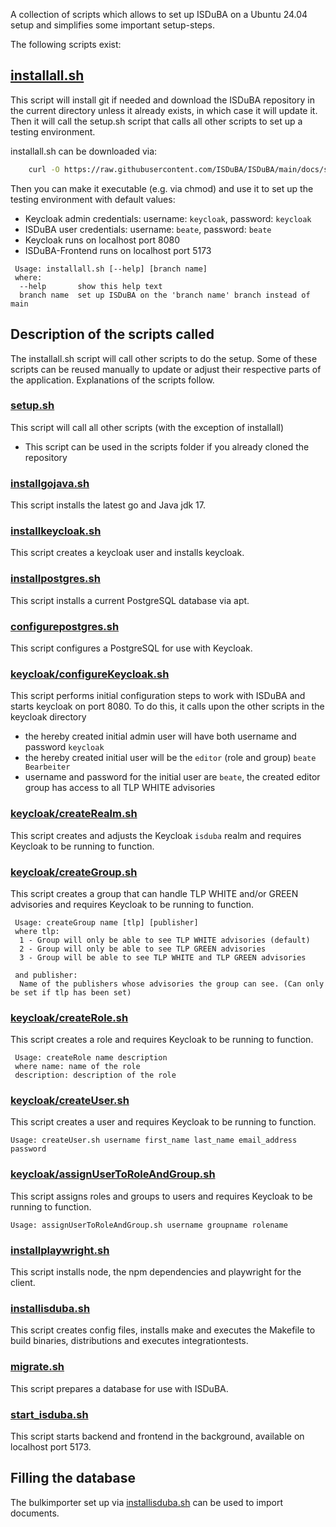 <!--
 This file is Free Software under the Apache-2.0 License
 without warranty, see README.md and LICENSES/Apache-2.0.txt for details.

 SPDX-License-Identifier: Apache-2.0

 SPDX-FileCopyrightText: 2024 German Federal Office for Information Security (BSI) <https://www.bsi.bund.de>
 Software-Engineering: 2024 Intevation GmbH <https://intevation.de>
-->

A collection of scripts which allows to set up ISDuBA on a Ubuntu 24.04 setup and simplifies
some important setup-steps.

The following scripts exist:

## [installall.sh](https://github.com/ISDuBA/ISDuBA/blob/main/docs/scripts/installall.sh)
This script will install git if needed and download the ISDuBA repository in the current directory unless it already exists, in which case it will update it.
Then it will call the setup.sh script that calls all other scripts to set up a testing environment.

installall.sh can be downloaded via:
``` bash
    curl -O https://raw.githubusercontent.com/ISDuBA/ISDuBA/main/docs/scripts/installall.sh
```
Then you can make it executable (e.g. via chmod) and use it to set up the testing environment with default values:
 * Keycloak admin credentials: username: ```keycloak```, password: ```keycloak```
 * ISDuBA user credentials: username: ```beate```, password: ```beate```
 * Keycloak runs on localhost port 8080
 * ISDuBA-Frontend runs on localhost port 5173

``` 
 Usage: installall.sh [--help] [branch name]
 where:
  --help       show this help text
  branch name  set up ISDuBA on the 'branch name' branch instead of main
```

## Description of the scripts called
The installall.sh script will call other scripts to do the setup. Some of these scripts
can be reused manually to update or adjust their respective parts of the application.
Explanations of the scripts follow.

### [setup.sh](https://github.com/ISDuBA/ISDuBA/blob/main/docs/scripts/setup.sh)
This script will call all other scripts (with the exception of installall)
 - This script can be used in the scripts folder if you already cloned the repository

### [installgojava.sh](https://github.com/ISDuBA/ISDuBA/blob/main/docs/scripts/installgojava.sh)
This script installs the latest go and Java jdk 17.

### [installkeycloak.sh](https://github.com/ISDuBA/ISDuBA/blob/main/docs/scripts/installkeycloak.sh)
This script creates a keycloak user and installs keycloak.

### [installpostgres.sh](https://github.com/ISDuBA/ISDuBA/blob/main/docs/scripts/installpostgres.sh)
This script installs a current PostgreSQL database via apt.

### [configurepostgres.sh](https://github.com/ISDuBA/ISDuBA/blob/main/docs/scripts/configurepostgres.sh)
This script configures a PostgreSQL for use with Keycloak.

### [keycloak/configureKeycloak.sh](https://github.com/ISDuBA/ISDuBA/blob/main/docs/scripts/keycloak/configurekeycloak.sh)
This script performs initial configuration steps to work with ISDuBA and starts keycloak on port 8080.
To do this, it calls upon the other scripts in the keycloak directory
   - the hereby created initial admin user will have both username and password ```keycloak```
   - the hereby created initial user will be the ``` editor ``` (role and group) ``` beate Bearbeiter ```
   - username and password for the initial user are ```beate```, the created editor group has access to all TLP WHITE advisories

### [keycloak/createRealm.sh](https://github.com/ISDuBA/ISDuBA/blob/main/docs/scripts/keycloak/createRealm.sh)
This script creates and adjusts the Keycloak ```isduba``` realm and requires Keycloak to be running to function.

### [keycloak/createGroup.sh](https://github.com/ISDuBA/ISDuBA/blob/main/docs/scripts/keycloak/createGroup.sh)
<!---
 TODO: either needs to be expanded to cover all TLP levels and utilizing proper flags, or needs to be reworked
-->
This script creates a group that can handle TLP WHITE and/or GREEN advisories and requires Keycloak to be running to function.
``` 
 Usage: createGroup name [tlp] [publisher]
 where tlp:
  1 - Group will only be able to see TLP WHITE advisories (default) 
  2 - Group will only be able to see TLP GREEN advisories
  3 - Group will be able to see TLP WHITE and TLP GREEN advisories

 and publisher:
  Name of the publishers whose advisories the group can see. (Can only be set if tlp has been set)
```
### [keycloak/createRole.sh](https://github.com/ISDuBA/ISDuBA/blob/main/docs/scripts/keycloak/createRole.sh)
This script creates a role and requires Keycloak to be running to function.

```
 Usage: createRole name description
 where name: name of the role
 description: description of the role
```
### [keycloak/createUser.sh](https://github.com/ISDuBA/ISDuBA/blob/main/docs/scripts/keycloak/createUser.sh)
This script creates a user and requires Keycloak to be running to function.
```
Usage: createUser.sh username first_name last_name email_address password
```
### [keycloak/assignUserToRoleAndGroup.sh](https://github.com/ISDuBA/ISDuBA/blob/main/docs/scripts/keycloak/assignUserToRoleAndGroup.sh)
This script assigns roles and groups to users and requires Keycloak to be running to function.
```
Usage: assignUserToRoleAndGroup.sh username groupname rolename
```
### [installplaywright.sh](https://github.com/ISDuBA/ISDuBA/blob/main/docs/scripts/installplaywright.sh)
This script installs node, the npm dependencies and playwright for the client.

###  [installisduba.sh](https://github.com/ISDuBA/ISDuBA/blob/main/docs/scripts/installisduba.sh)
This script creates config files, installs make and executes the Makefile to build binaries, distributions and executes integrationtests.

### [migrate.sh](https://github.com/ISDuBA/ISDuBA/blob/main/docs/scripts/migrate.sh)
This script prepares a database for use with ISDuBA.

### [start_isduba.sh](https://github.com/ISDuBA/ISDuBA/blob/main/docs/scripts/start_isduba.sh)
This script starts backend and frontend in the background, available on localhost port 5173.


## Filling the database
The bulkimporter set up via [installisduba.sh](https://github.com/ISDuBA/ISDuBA/blob/groups_not_roles_scripts/docs/scripts/README.md#installisdubash) can be used to import documents.

